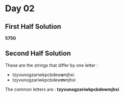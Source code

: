 # Day 02

## First Half Solution 

**5750**

## Second Half Solution
These are the strings that differ by one letter :
- tzyvunogzariwkpcbdew**s**mjhxi 
- tzyvunogzariwkpcbdew**m**mjhxi

The common letters are : **tzyvunogzariwkpcbdewmjhxi** 
